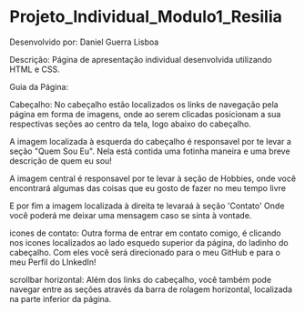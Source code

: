 # Projeto_Individual_Modulo1_Resilia

Desenvolvido por: Daniel Guerra Lisboa



Descrição: Página de apresentação individual desenvolvida utilizando HTML e CSS.

Guia da Página:

Cabeçalho: 
No cabeçalho estão localizados os links de navegação pela página em forma de imagens,
onde ao serem clicadas posicionam a sua respectivas seções ao centro da tela, logo abaixo do cabeçalho.

A imagem localizada à esquerda do cabeçalho é responsavel por te levar a seção "Quem Sou Eu".
Nela está contida uma fotinha maneira e uma breve descrição de quem eu sou!

A imagem central é responsavel por te levar à seção de Hobbies, onde você encontrará algumas das coisas que eu gosto de fazer no meu tempo livre

E por fim a imagem localizada à direita te levaraá à seção 'Contato'
Onde você poderá me deixar uma mensagem caso se sinta à vontade.

icones de contato:
Outra forma de entrar em contato comigo, é clicando nos icones localizados ao lado esquedo superior da página, do ladinho do cabeçalho.
Com eles você será direcionado para o meu GitHub e para o meu Perfil do LInkedIn!


scrollbar horizontal:
Além dos links do cabeçalho, você também pode navegar entre as seções através da barra de rolagem horizontal, localizada na parte inferior da página.